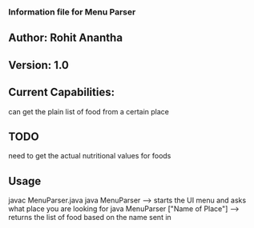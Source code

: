### Information file for Menu Parser
## Author: Rohit Anantha
## Version: 1.0

## Current Capabilities:

can get the plain list of food from a certain place

## TODO

need to get the actual nutritional values for foods

## Usage

javac MenuParser.java
java MenuParser
--> starts the UI menu and asks what place you are looking for
java MenuParser ["Name of Place"]
--> returns the list of food based on the name sent in